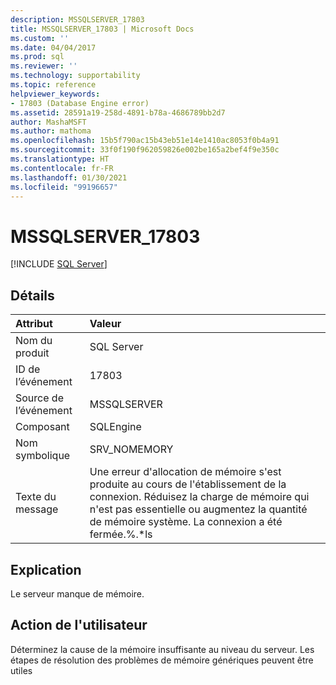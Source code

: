 ```yaml
---
description: MSSQLSERVER_17803
title: MSSQLSERVER_17803 | Microsoft Docs
ms.custom: ''
ms.date: 04/04/2017
ms.prod: sql
ms.reviewer: ''
ms.technology: supportability
ms.topic: reference
helpviewer_keywords:
- 17803 (Database Engine error)
ms.assetid: 28591a19-258d-4891-b78a-4686789bb2d7
author: MashaMSFT
ms.author: mathoma
ms.openlocfilehash: 15b5f790ac15b43eb51e14e1410ac8053f0b4a91
ms.sourcegitcommit: 33f0f190f962059826e002be165a2bef4f9e350c
ms.translationtype: HT
ms.contentlocale: fr-FR
ms.lasthandoff: 01/30/2021
ms.locfileid: "99196657"
---
```

# <a name="mssqlserver_17803"></a>MSSQLSERVER_17803
 [!INCLUDE [SQL Server](../../includes/applies-to-version/sqlserver.md)]
  
## <a name="details"></a>Détails  
  
| Attribut | Valeur |  
| :-------- | :---- |  
|Nom du produit|SQL Server|  
|ID de l’événement|17803|  
|Source de l’événement|MSSQLSERVER|  
|Composant|SQLEngine|  
|Nom symbolique|SRV_NOMEMORY|  
|Texte du message|Une erreur d'allocation de mémoire s'est produite au cours de l'établissement de la connexion. Réduisez la charge de mémoire qui n'est pas essentielle ou augmentez la quantité de mémoire système. La connexion a été fermée.%.*ls|  
  
## <a name="explanation"></a>Explication  
Le serveur manque de mémoire.  
  
## <a name="user-action"></a>Action de l'utilisateur  
Déterminez la cause de la mémoire insuffisante au niveau du serveur. Les étapes de résolution des problèmes de mémoire génériques peuvent être utiles  
  
